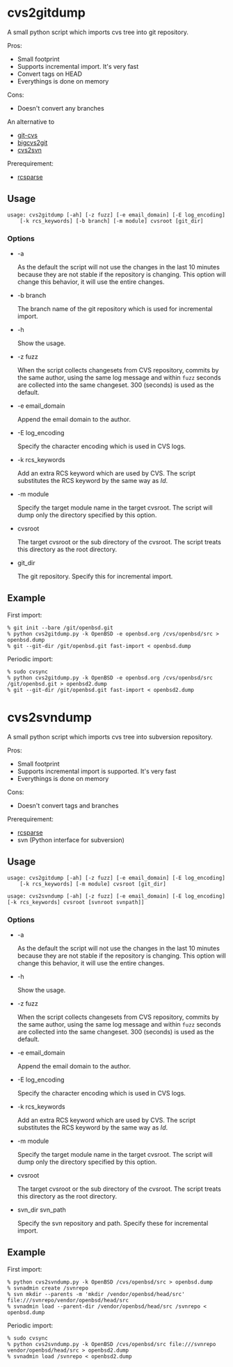 cvs2gitdump
===========

A small python script which imports cvs tree into git repository.

Pros:
- Small footprint
- Supports incremental import.  It's very fast
- Convert tags on HEAD
- Everythings is done on memory

Cons:
- Doesn't convert any branches

An alternative to
- [git-cvs](https://github.com/ustuehler/git-cvs)
- [bigcvs2git](https://github.com/jcs/bigcvs2git)
- [cvs2svn](http://cvs2svn.tigris.org/)

Prerequirement:
- [rcsparse](http://gitorious.org/fromcvs/rcsparse)


Usage
-----

    usage: cvs2gitdump [-ah] [-z fuzz] [-e email_domain] [-E log_encoding]
        [-k rcs_keywords] [-b branch] [-m module] cvsroot [git_dir]


### Options

* -a

  As the default the script will not use the changes in the last 10
  minutes because they are not stable if the repository is changing.
  This option will change this behavior, it will use the entire changes.

* -b branch

  The branch name of the git repository which is used for incremental
  import.

* -h

  Show the usage.

* -z fuzz

  When the script collects changesets from CVS repository, commits by
  the same author, using the same log message and within ``fuzz``
  seconds are collected into the same changeset.  300 (seconds) is used
  as the default.

* -e email_domain

  Append the email domain to the author.

* -E log_encoding

  Specify the character encoding which is used in CVS logs.

* -k rcs_keywords

  Add an extra RCS keyword which are used by CVS.  The script
  substitutes the RCS keyword by the same way as $Id$.

* -m module

  Specify the target module name in the target cvsroot.  The script will
  dump only the directory specified by this option.

* cvsroot

  The target cvsroot or the sub directory of the cvsroot.  The script treats
  this directory as the root directory.

* git_dir

  The git repository.  Specify this for incremental import.

Example
-------

First import:

    % git init --bare /git/openbsd.git
    % python cvs2gitdump.py -k OpenBSD -e openbsd.org /cvs/openbsd/src > openbsd.dump
    % git --git-dir /git/openbsd.git fast-import < openbsd.dump

Periodic import:

    % sudo cvsync
    % python cvs2gitdump.py -k OpenBSD -e openbsd.org /cvs/openbsd/src /git/openbsd.git > openbsd2.dump
    % git --git-dir /git/openbsd.git fast-import < openbsd2.dump


cvs2svndump
===========

A small python script which imports cvs tree into subversion repository.

Pros:
- Small footprint
- Supports incremental import is supported.  It's very fast
- Everythings is done on memory

Cons:
- Doesn't convert tags and branches

Prerequirement:
- [rcsparse](http://gitorious.org/fromcvs/rcsparse)
- svn (Python interface for subversion)


Usage
-----

    usage: cvs2gitdump [-ah] [-z fuzz] [-e email_domain] [-E log_encoding]
        [-k rcs_keywords] [-m module] cvsroot [git_dir]

    usage: cvs2svndump [-ah] [-z fuzz] [-e email_domain] [-E log_encoding]
	[-k rcs_keywords] cvsroot [svnroot svnpath]]


### Options

* -a

  As the default the script will not use the changes in the last 10
  minutes because they are not stable if the repository is changing.
  This option will change this behavior, it will use the entire changes.

* -h

  Show the usage.

* -z fuzz

  When the script collects changesets from CVS repository, commits by
  the same author, using the same log message and within ``fuzz``
  seconds are collected into the same changeset.  300 (seconds) is used
  as the default.

* -e email_domain

  Append the email domain to the author.

* -E log_encoding

  Specify the character encoding which is used in CVS logs.

* -k rcs_keywords

  Add an extra RCS keyword which are used by CVS.  The script
  substitutes the RCS keyword by the same way as $Id$.

* -m module

  Specify the target module name in the target cvsroot.  The script will
  dump only the directory specified by this option.

* cvsroot

  The target cvsroot or the sub directory of the cvsroot.  The script treats
  this directory as the root directory.

* svn_dir svn_path

  Specify the svn repository and path.  Specify these for incremental
  import.


Example
-------

First import:

    % python cvs2svndump.py -k OpenBSD /cvs/openbsd/src > openbsd.dump
    % svnadmin create /svnrepo
    % svn mkdir --parents -m 'mkdir /vendor/openbsd/head/src' file:///svnrepo/vendor/openbsd/head/src
    % svnadmin load --parent-dir /vendor/openbsd/head/src /svnrepo < openbsd.dump

Periodic import:

    % sudo cvsync
    % python cvs2svndump.py -k OpenBSD /cvs/openbsd/src file:///svnrepo vendor/openbsd/head/src > openbsd2.dump
    % svnadmin load /svnrepo < openbsd2.dump

